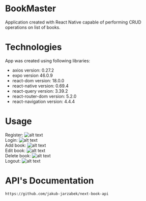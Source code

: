 # BookMaster

Application created with React Native capable of performing CRUD operations on list of books.

# Technologies

App was created using following libraries:

- axios version: 0.27.2
- expo version 46.0.9
- react-dom version: 18.0.0
- react-native version: 0.69.4
- react-query version: 3.39.2
- react-router-dom version: 5.2.0
- react-navigation version: 4.4.4

# Usage

Register:
![alt text](https://github.com/kacper-reja/Android-Stuido---DogShelterApp/blob/master/resources/register.gif)<br/>
Login:
![alt text](https://github.com/kacper-reja/Android-Stuido---DogShelterApp/blob/master/resources/login.gif)<br/>
Add book:
![alt text](https://github.com/kacper-reja/Android-Stuido---DogShelterApp/blob/master/resources/add.gif)<br/>
Edit book:
![alt text](https://github.com/kacper-reja/Android-Stuido---DogShelterApp/blob/master/resources/edit.gif)<br/>
Delete book:
![alt text](https://github.com/kacper-reja/Android-Stuido---DogShelterApp/blob/master/resources/delete.gif)<br/>
Logout:
![alt text](https://github.com/kacper-reja/Android-Stuido---DogShelterApp/blob/master/resources/logout.gif)<br/>

# API's Documentation

```
https://github.com/jakub-jarzabek/next-book-api
```
